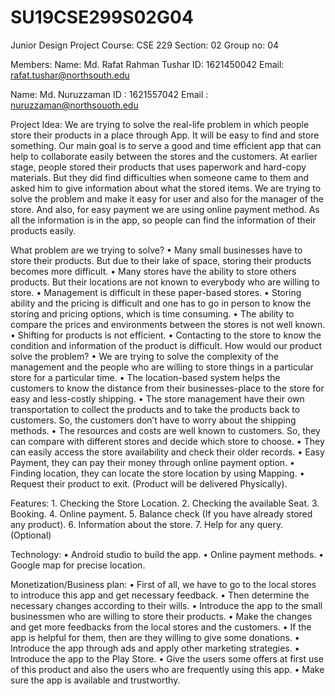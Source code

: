 # SU19CSE299S02G04
Junior Design Project
Course: CSE 229
Section: 02
Group no: 04

Members:
  Name: Md. Rafat Rahman Tushar
  ID: 1621450042
  Email: rafat.tushar@northsouth.edu
  
  Name: Md. Nuruzzaman
  ID : 1621557042
  Email : nuruzzaman@northsouoth.edu
  
 
 Project Idea: 
        We are trying to solve the real-life problem in which people store their products in a place through App. It will be easy to find and store something. Our main goal is to serve a good and time efficient app that can help to collaborate easily between the stores and the customers.
         At earlier stage, people stored their products that uses paperwork and hard-copy materials. But they did find difficulties when someone came to them and asked him to give information about what the stored items.
        We are trying to solve the problem and make it easy for user and also for the manager of the store. And also, for easy payment we are using online payment method. As all the information is in the app, so people can find the information of their products easily.

What problem are we trying to solve?
	•	Many small businesses have to store their products. But due to their lake of space, storing their products becomes more difficult.
	•	Many stores have the ability to store others products. But their locations are not known to everybody who are willing to store.
	•	Management is difficult in these paper-based stores.
	•	Storing ability and the pricing is difficult and one has to go in person to know the storing and pricing options, which is time consuming.
	•	The ability to compare the prices and environments between the stores is not well known.
	•	Shifting for products is not efficient.
	•	Contacting to the store to know the condition and information of the product is difficult.
How would our product solve the problem?
	•	We are trying to solve the complexity of the management and the people who are willing to store things in a particular store for a particular time.
	•	The location-based system helps the customers to know the distance from their businesses-place to the store for easy and less-costly shipping.
	•	The store management have their own transportation to collect the products and to take the products back to customers. So, the customers don’t have to worry about the shipping methods.
	•	The resources and costs are well known to customers. So, they can compare with different stores and decide which store to choose.
	•	They can easily access the store availability and check their older records.
	•	Easy Payment, they can pay their money through online payment option.
	•	Finding location, they can locate the store location by using Mapping.
	•	Request their product to exit. (Product will be delivered Physically).

Features:
	1.	Checking the Store Location.
	2.	Checking the available Seat.
	3.	Booking.
	4.	Online payment.
	5.	Balance check (If you have already stored any product).
	6.	Information about the store.
	7.	Help for any query. (Optional)

Technology:
	•	Android studio to build the app.
	•	Online payment methods.
	•	Google map for precise location.

Monetization/Business plan:
	•	First of all, we have to go to the local stores to introduce this app and get necessary feedback.
	•	Then determine the necessary changes according to their wills.
	•	Introduce the app to the small businessmen who are willing to store their products.
	•	Make the changes and get more feedbacks from the local stores and the customers.
	•	If the app is helpful for them, then are they willing to give some donations.
	•	Introduce the app through ads and apply other marketing strategies.
	•	Introduce the app to the Play Store.
	•	Give the users some offers at first use of this product and also the users who are frequently using this app.
	•	Make sure the app is available and trustworthy.
